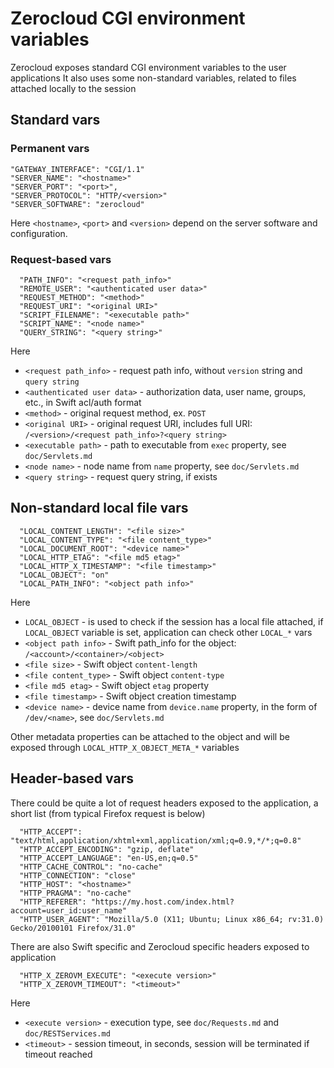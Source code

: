 # Zerocloud CGI environment variables

Zerocloud exposes standard CGI environment variables to the user applications
It also uses some non-standard variables, related to files attached locally 
to the session

## Standard vars

### Permanent vars

    "GATEWAY_INTERFACE": "CGI/1.1"
    "SERVER_NAME": "<hostname>"
    "SERVER_PORT": "<port>", 
    "SERVER_PROTOCOL": "HTTP/<version>"
    "SERVER_SOFTWARE": "zerocloud"

Here `<hostname>`, `<port>` and `<version>` depend on the server software 
and configuration.

### Request-based vars

      "PATH_INFO": "<request path_info>"
      "REMOTE_USER": "<authenticated user data>"
      "REQUEST_METHOD": "<method>" 
      "REQUEST_URI": "<original URI>"
      "SCRIPT_FILENAME": "<executable path>"
      "SCRIPT_NAME": "<node name>"
      "QUERY_STRING": "<query string>"
      
Here

- `<request path_info>` - request path info, without `version` string and 
`query string`
- `<authenticated user data>` - authorization data, user name, groups, etc.,
 in Swift acl/auth format
- `<method>` - original request method, ex. `POST`
- `<original URI>` - original request URI, includes full URI:  
`/<version>/<request path_info>?<query string>`
- `<executable path>` - path to executable from `exec` property, 
see `doc/Servlets.md`
- `<node name>` - node name from `name` property, 
see `doc/Servlets.md`
- `<query string>` - request query string, if exists

## Non-standard local file vars

      "LOCAL_CONTENT_LENGTH": "<file size>"
      "LOCAL_CONTENT_TYPE": "<file content_type>"
      "LOCAL_DOCUMENT_ROOT": "<device name>"
      "LOCAL_HTTP_ETAG": "<file md5 etag>"
      "LOCAL_HTTP_X_TIMESTAMP": "<file timestamp>"
      "LOCAL_OBJECT": "on"
      "LOCAL_PATH_INFO": "<object path info>"

Here

- `LOCAL_OBJECT` - is used to check if the session has a local file 
attached, if `LOCAL_OBJECT` variable is set, application can check other 
`LOCAL_*` vars
- `<object path info>` - Swift path_info for the object: 
`/<account>/<container>/<object>`
- `<file size>` - Swift object `content-length`
- `<file content_type>` - Swift object `content-type`
- `<file md5 etag>` - Swift object `etag` property
- `<file timestamp>` - Swift object creation timestamp
- `<device name>` - device name from `device.name` property, 
in the form of `/dev/<name>`, see `doc/Servlets.md`

Other metadata properties can be attached to the object and will be 
exposed through `LOCAL_HTTP_X_OBJECT_META_*` variables

## Header-based vars

There could be quite a lot of request headers exposed to the application, 
a short list (from typical Firefox request is below)

      "HTTP_ACCEPT": "text/html,application/xhtml+xml,application/xml;q=0.9,*/*;q=0.8"
      "HTTP_ACCEPT_ENCODING": "gzip, deflate"
      "HTTP_ACCEPT_LANGUAGE": "en-US,en;q=0.5"
      "HTTP_CACHE_CONTROL": "no-cache"
      "HTTP_CONNECTION": "close"
      "HTTP_HOST": "<hostname>"
      "HTTP_PRAGMA": "no-cache"
      "HTTP_REFERER": "https://my.host.com/index.html?account=user_id:user_name"
      "HTTP_USER_AGENT": "Mozilla/5.0 (X11; Ubuntu; Linux x86_64; rv:31.0) Gecko/20100101 Firefox/31.0"

There are also Swift specific and Zerocloud specific headers exposed to 
application

      "HTTP_X_ZEROVM_EXECUTE": "<execute version>"
      "HTTP_X_ZEROVM_TIMEOUT": "<timeout>"

Here

- `<execute version>` - execution type, see `doc/Requests.md` and 
`doc/RESTServices.md`
- `<timeout>` - session timeout, in seconds, session will be terminated if 
timeout reached